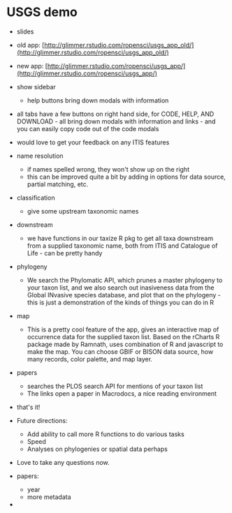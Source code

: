 # USGS demo

+ slides
+ old app: [http://glimmer.rstudio.com/ropensci/usgs_app_old/](http://glimmer.rstudio.com/ropensci/usgs_app_old/)
+ new app: [http://glimmer.rstudio.com/ropensci/usgs_app/](http://glimmer.rstudio.com/ropensci/usgs_app/)

+ show sidebar
	+ help buttons bring down modals with information
+ all tabs have a few buttons on right hand side, for CODE, HELP, AND DOWNLOAD - all bring down modals with information and links - and you can easily copy code out of the code modals
+ would love to get your feedback on any ITIS features
+ name resolution
	+ if names spelled wrong, they won't show up on the right
	+ this can be improved quite a bit by adding in options for data source, partial matching, etc.
+ classification
	+ give some upstream taxonomic names
+ downstream
	+ we have functions in our taxize R pkg to get all taxa downstream from a supplied taxonomic name, both from ITIS and Catalogue of Life - can be pretty handy
+ phylogeny
	+ We search the Phylomatic API, which prunes a master phylogeny to your taxon list, and we also search out inasiveness data from the Global INvasive species database, and plot that on the phylogeny - this is just a demonstration of the kinds of things you can do in R
+ map
	+ This is a pretty cool feature of the app, gives an interactive map of occurrence data for the supplied taxon list. Based on the rCharts R package made by Ramnath, uses combination of R and javascript to make the map. You can choose GBIF or BISON data source, how many records, color palette, and map layer.
+ papers
	+ searches the PLOS search API for mentions of your taxon list
	+ The links open a paper in Macrodocs, a nice reading environment
+ that's it!
+ Future directions:
	+ Add ability to call more R functions to do various tasks
	+ Speed
	+ Analyses on phylogenies or spatial data perhaps
+ Love to take any questions now.

+ papers: 
	+ year
	+ more metadata
+ 